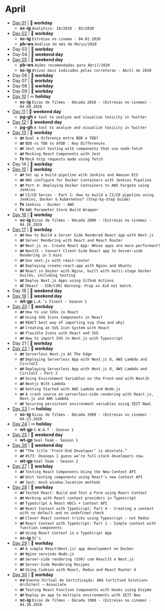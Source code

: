 # April

- [Day 01](04-01-2020.md) | :construction_worker: **workday**
  - **sc-ig** `Analytics: 10/2010 - 03/2020`
- [Day 02](04-02-2020.md) | :construction_worker: **workday**
  - **sc-ig** `Estreias no cinema - 04.02.2020`
  - **pb-ws** `Análise do mês de Março/2020`
- Day 03 | :construction_worker: **workday**
- Day 04 | :sunrise_over_mountains: **weekend day**
- [Day 05](04-05-2020.md) | :sunrise_over_mountains: **weekend day**
  - **pb-ws** `Ações recomendadas para Abril/2020`
  - **sc-ig** `Ativos mais indicados pelas corretoras - Abril de 2020`
- Day 06 | :construction_worker: **workday**
- Day 07 | :construction_worker: **workday**
- Day 08 | :construction_worker: **workday**
- Day 09 | :construction_worker: **workday**
- [Day 10](04-10-2020.md) | :zzz: **holiday**
  - **sc-ig** `Dicas de filmes - Década 2010 - (Estreias no cinema) - 04.09.2020`
- [Day 11](04-11-2020.md) | :sunrise_over_mountains: **weekend day**
  - **pg-gh** `A tool to analyze and visualize toxicity in Twitter`
- [Day 12](04-12-2020.md) | :sunrise_over_mountains: **weekend day**
  - **pg-gh** `A tool to analyze and visualize toxicity in Twitter`
- [Day 13](04-13-2020.md) | :construction_worker: **workday**
  - **ar** `Qual a diferença entre BDD e TDD?`
  - **ar** `BDD vs TDD vs ATDD : Key Differences`
  - **ar** `Jest unit testing with components that use node-fetch`
  - **ar** `Mocking React Components with Jest`
  - **fv** `Mock http requests made using fetch`
- Day 14 | :construction_worker: **workday**
- [Day 15](04-15-2020.md) | :construction_worker: **workday**
  - **ar** `Set up a build pipeline with Jenkins and Amazon ECS`
  - **ar** `AWS configure for Docker Containers with Jenkins Pipeline`
  - **ar** `Part 4: Deploying Docker Containers to AWS Fargate using Jenkins`
  - **ar** `CI/CD Series - Part 1: How to build a CI/CD pipeline using Jenkins, Docker & Kubernetes? (Step-by-Step Guide)`
  - **fv** `Jenkins - Docker - AWS`
  - **fv** `AWS Parameter Store Build Wrapper`
- [Day 16](04-16-2020.md) | :construction_worker: **workday**
  - **sc-ig** `Dicas de filmes - Década 2000 - (Estreias no cinema) - 04.16.2020`
- [Day 17](04-17-2020.md) | :construction_worker: **workday**
  - **ar** `How to Build a Server Side Rendered React app with Next.js`
  - **ar** `Server Rendering with React and React Router`
  - **ar** `Next.js vs. Create React App: Whose apps are more performant?`
  - **ar** `NextJS — Convert Client-Side React app to Server-side Rendering in 5 mins`
  - **ar** `Use next.js with react-router`
  - **ar** `Deploying create-react-app with Nginx and Ubuntu`
  - **ar** `React in Docker with Nginx, built with multi-stage Docker builds, including testing`
  - **ar** `Deploy Next.js Apps using Github Actions`
  - **sl** `[React - SSR/CSR] Warning: Prop xx did not match.`
- Day 18 | :sunrise_over_mountains: **weekend day**
- [Day 19](04-19-2020.md) | :sunrise_over_mountains: **weekend day**
  - **wt-gp** `L.A.'s Finest - Season 1`
- [Day 20](04-20-2020.md) | :construction_worker: **workday**
  - **ar** `How to use SVGs in React`
  - **ar** `Using SVG Icons Components in React`
  - **ar** `REACT best way of importing svg (how and why)`
  - **ar** `Creating an SVG Icon System with React`
  - **ar** `Flexible Icons with React and SVG`
  - **ar** `How to import SVG in Next.js with Typescript`
- Day 21 | :construction_worker: **workday**
- [Day 22](04-22-2020.md) | :construction_worker: **workday**
  - **ar** `Serverless Next.js At The Edge`
  - **ar** `Deploying Serverless App with Next.js 8, AWS Lambda and CircleCI`
  - **ar** `Deploying Serverless App with Next.js 8, AWS Lambda and CircleCI — Part 2`
  - **ar** `Using Environment Variables on the Front-end with NextJS`
  - **ar** `Nextjs With Lambda`
  - **ar** `Getting Started with AWS Lambda and Node.js`
  - **ar** `A crash course on serverless-side rendering with React.js, Next.js and AWS Lambda`
  - **ar** `Securing persistent environment variables using ZEIT Now`\
- [Day 23](04-23-2020.md) | :zzz: **holiday**
  - **sc-ig** `Dicas de filmes - Década 1990 - (Estreias no cinema) - 04.23.2020`
- [Day 24](04-24-2020.md) | :zzz: **holiday**
  - **wt-gp** `S.W.A.T - Season 1`
- [Day 25](04-25-2020.md) | :sunrise_over_mountains: **weekend day**
  - **wt-gp** `Seal Team - Season 1`
- [Day 26](04-26-2020.md) | :sunrise_over_mountains: **weekend day**
  - **ar** `“The title ‘Front-End Developer’ is obsolete.”`
  - **ar** `#173: Ooooops I guess we’re full-stack developers now.`
  - **wt-gp** `Seal Team - Season 2`
- [Day 27](04-27-2020.md) | :construction_worker: **workday**
  - **ar** `Testing React Components Using the New Context API`
  - **ar** `Unit testing components using React’s new Context API`
  - **ar** `Jest: mock window.location methods`
- [Day 28](04-28-2020.md) | :construction_worker: **workday**
  - **ar** `Tested React: Build and Test a Form using React Context`
  - **ar** `Working with React context providers in Typescript`
  - **ar** `TypeScript & React HOCs + Context API`
  - **ar** `React Context with TypeScript: Part 4 - Creating a context with no default and no undefined check`
  - **ar** `Clever React context tricks using Typescript — not Redux`
  - **ar** `React Context with TypeScript: Part 1 - Simple context with function components`
  - **ar** `Using React Context in a TypeScript App`
  - **sc-ig** `5C's`
- [Day 29](04-29-2020.md) | :construction_worker: **workday**
  - **ar** `A simple React(Next.js) app development on Docker`
  - **ar** `Nginx servindo Node.js`
  - **ar** `Server-side rendering (SSR) com ReactJS e Next.js`
  - **ar** `Server-Side Rendering Recipes`
  - **ar** `Using Cookies with React, Redux and React Router 4`
- [Day 30](04-30-2020.md) | :construction_worker: **workday**
  - **ev** `Evento Virtual de Certificação: AWS Certified Solutions Architect – Associate`
  - **ar** `Testing React Function Components with Hooks using Enzyme`
  - **ar** `Deploy an app to multiple environments with ZEIT Now`
  - **sc-ig** `Dicas de filmes - Década 1980 - (Estreias no cinema) - 04.30.2020`
